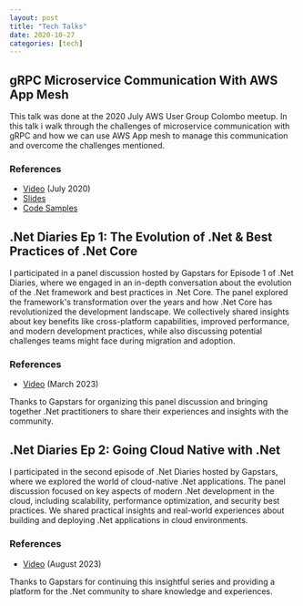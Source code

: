 ```yaml
---
layout: post
title: "Tech Talks"
date: 2020-10-27
categories: [tech]
---
```


## gRPC Microservice Communication With AWS App Mesh

This talk was done at the 2020 July AWS User Group Colombo meetup. In this talk i walk through the challenges of microservice communication with gRPC and how we can use AWS App mesh to manage this communication and overcome the challenges mentioned. 

### References

- [Video](https://www.youtube.com/watch?v=qXeBwMVCnSw) (July 2020)
- [Slides](https://speakerdeck.com/rifhanakram/grpc-microservice-communication-with-aws-appmesh)
- [Code Samples](https://github.com/rifhanakram/gRPC-appmesh-demo)

## .Net Diaries Ep 1: The Evolution of .Net & Best Practices of .Net Core

I participated in a panel discussion hosted by Gapstars for Episode 1 of .Net Diaries, where we engaged in an in-depth conversation about the evolution of the .Net framework and best practices in .Net Core. The panel explored the framework's transformation over the years and how .Net Core has revolutionized the development landscape. We collectively shared insights about key benefits like cross-platform capabilities, improved performance, and modern development practices, while also discussing potential challenges teams might face during migration and adoption.

### References

- [Video](https://www.youtube.com/watch?v=VyL0WOS86Nc) (March 2023)

Thanks to Gapstars for organizing this panel discussion and bringing together .Net practitioners to share their experiences and insights with the community.

## .Net Diaries Ep 2: Going Cloud Native with .Net

I participated in the second episode of .Net Diaries hosted by Gapstars, where we explored the world of cloud-native .Net applications. The panel discussion focused on key aspects of modern .Net development in the cloud, including scalability, performance optimization, and security best practices. We shared practical insights and real-world experiences about building and deploying .Net applications in cloud environments.

### References

- [Video](https://www.youtube.com/watch?v=TSQo109afMk) (August 2023)

Thanks to Gapstars for continuing this insightful series and providing a platform for the .Net community to share knowledge and experiences.

